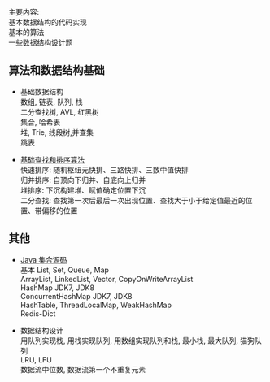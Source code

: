主要内容:  
基本数据结构的代码实现  
基本的算法  
一些数据结构设计题  

## 算法和数据结构基础
- 基础数据结构  
数组, 链表, 队列, 栈     
二分查找树, AVL, 红黑树   
集合, 哈希表   
堆, Trie, 线段树,并查集   
跳表  

- [基础查找和排序算法](doc/A-基础算法.md)    
快速排序: 随机枢纽元快排、三路快排、三数中值快排  
归并排序: 自顶向下归并、自底向上归并  
堆排序:  下沉构建堆、赋值确定位置下沉  
二分查找: 查找第一次后最后一次出现位置、查找大于小于给定值最近的位置、带偏移的位置  


## 其他
- [Java 集合源码](doc/Java-Java%20集合源码.md)   
基本 List, Set, Queue, Map   
ArrayList, LinkedList, Vector, CopyOnWriteArrayList  
HashMap JDK7, JDK8   
ConcurrentHashMap JDK7, JDK8  
HashTable, ThreadLocalMap, WeakHashMap   
Redis-Dict  


- 数据结构设计  
用队列实现栈, 用栈实现队列, 用数组实现队列和栈, 最小栈, 最大队列, 猫狗队列      
LRU, LFU    
数据流中位数,  数据流第一个不重复元素    
  
  
  
 
